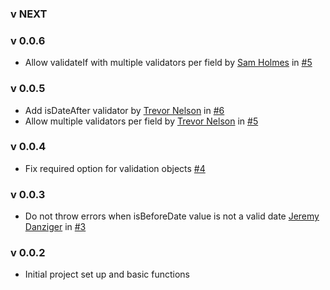 ### v NEXT

### v 0.0.6
- Allow validateIf with multiple validators per field by [Sam Holmes](https://github.com/samanthavholmes) in [#5](https://github.com/policygenius/redux-form-validations/pull/7)

### v 0.0.5
- Add isDateAfter validator by [Trevor Nelson](https://github.com/trevornelson) in [#6](https://github.com/policygenius/redux-form-validations/pull/6)
- Allow multiple validators per field by [Trevor Nelson](https://github.com/trevornelson) in [#5](https://github.com/policygenius/redux-form-validations/pull/5)

### v 0.0.4
- Fix required option for validation objects [#4](https://github.com/policygenius/redux-form-validations/pull/4)

### v 0.0.3
- Do not throw errors when isBeforeDate value is not a valid date [Jeremy Danziger](https://github.com/jdanz) in [#3](https://github.com/policygenius/redux-form-validations/pull/3)

### v 0.0.2
- Initial project set up and basic functions
